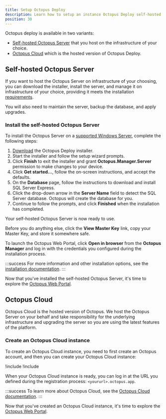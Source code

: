 ```yaml
---
title: Setup Octopus Deploy
description: Learn how to setup an instance Octopus Deploy self-hosted server or Octopus Cloud.
position: 30
---
```


Octopus deploy is available in two variants:

- [Self-hosted Octopus Server](#self-hosted-octopus-server) that you host on the infrastructure of your choice. 
- [Octopus Cloud](#octopus-cloud) which is the hosted version of Octopus Deploy.

## Self-hosted Octopus Server

If you want to host the Octopus Server on infrastructure of your choosing, you can download the installer, install the server, and manage it on infrastructure of your choice, providing it meets the installation [requirements](/docs/installation/requirements.md). 

You will also need to maintain the server, backup the database, and apply upgrades. 

### Install the self-hosted Octopus Server

To install the Octopus Server on a [supported Windows Server](/docs/installation/requirements.md#windows-server), complete the following steps:

1. [Download](https://octopus.com/downloads) the Octopus Deploy installer.
1. Start the installer and follow the setup wizard prompts.
1. Click **Finish** to exit the installer and grant **Octopus.Manager.Server** permission to make changes to your device.
1. Click **Get started...**, follow the on-screen instructions, and accept the defaults.
1. On the **Database** page, follow the instructions to download and install SQL Server Express.
1. Click the drop-down arrow in the **Server Name** field to detect the SQL Server database. Octopus will create the database for you.
1. Continue to follow the prompts, and click **Finished** when the installation has completed.

Your self-hosted Octopus Server is now ready to use.

Before you do anything else, click the **View Master Key** link, copy your Master Key, and store it somewhere safe.

To launch the Octopus Web Portal, click **Open in browser** from the **Octopus Manager** and log in with the credentials you configured during the installation process.

:::success
For more information and other installation options, see the [installation documentation](/docs/installation/index.md).
:::

Now that you've installed the self-hosted Octopus Server, it's time to explore the [Octopus Web Portal](/docs/getting-started/the-octopus-web-portal.md).

## Octopus Cloud

Octopus Cloud is the hosted version of Octopus. We host the Octopus Server on your behalf and take responsibility for the underlying infrastructure and upgrading the server so you are using the latest features of the platform.

### Create an Octopus Cloud instance

To create an Octopus Cloud instance, you need to first create an Octopus account, and then you can create your Octopus Cloud instance:

!include <octopus-account>
!include <octopus-cloud-instance>

When your Octopus Cloud instance is ready, you can log in at the URL you defined during the registration process: `<yoururl>.octopus.app`.

:::success
To learn more about Octopus Cloud, see the [Octopus Cloud documentation](/docs/octopus-cloud/index.md).
:::

Now that you've created an Octopus Cloud instance, it's time to explore the [Octopus Web Portal](/docs/getting-started/the-octopus-web-portal.md).